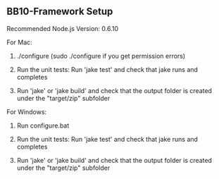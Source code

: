 BB10-Framework Setup
---------------------------

Recommended Node.js Version: 0.6.10

For Mac:

1. ./configure (sudo ./configure if you get permission errors)

2. Run the unit tests:
	Run 'jake test' and check that jake runs and completes

3. Run 'jake' or 'jake build' and check that the output folder is created under the "target/zip" subfolder


For Windows:

1. Run configure.bat

2. Run the unit tests:
    Run 'jake test' and check that jake runs and completes

3. Run 'jake' or 'jake build' and check that the output folder is created under the "target/zip" subfolder